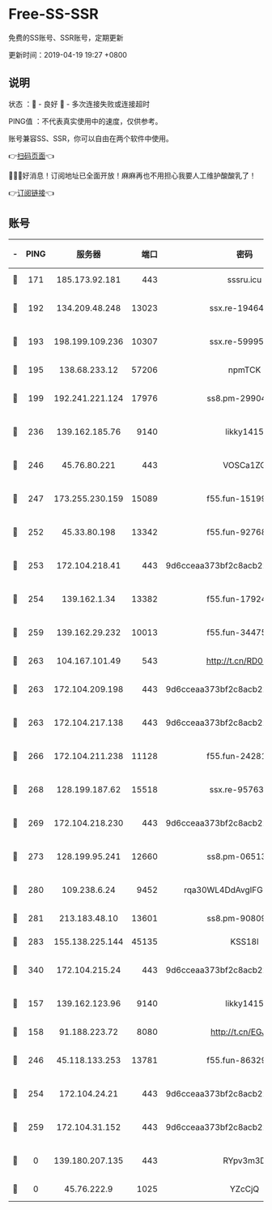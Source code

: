 # Free-SS-SSR

免费的SS账号、SSR账号，定期更新

更新时间：2019-04-19 19:27 +0800

## 说明

状态     ：🙂 - 良好 🙁 - 多次连接失败或连接超时

PING值   ：不代表真实使用中的速度，仅供参考。

账号兼容SS、SSR，你可以自由在两个软件中使用。

👉[扫码页面](https://liesauer.github.io/Free-SS-SSR/)👈

🎉🎉🎉好消息！订阅地址已全面开放！麻麻再也不用担心我要人工维护酸酸乳了！

👉[订阅链接](https://www.liesauer.net/yogurt/subscribe?ACCESS_TOKEN=DAYxR3mMaZAsaqUb)👈

## 账号

|-|PING|服务器|端口|密码|加密方式|区域|
|:----:|:----:|:-----:|-----:|:----:|:----:|:----:|
|🙂|171|185.173.92.181|443|sssru.icu|rc4-md5|RU|
|🙂|192|134.209.48.248|13023|ssx.re-19464728|aes-256-cfb|US|
|🙂|193|198.199.109.236|10307|ssx.re-59995602|aes-256-cfb|US|
|🙂|195|138.68.233.12|57206|npmTCK|rc4-md5|US|
|🙂|199|192.241.221.124|17976|ss8.pm-29904463|aes-256-cfb|US|
|🙂|236|139.162.185.76|9140|likky1415|aes-256-cfb|DE|
|🙂|246|45.76.80.221|443|VOSCa1ZG|aes-256-cfb|DE|
|🙂|247|173.255.230.159|15089|f55.fun-15199879|aes-256-cfb|US|
|🙂|252|45.33.80.198|13342|f55.fun-92768260|aes-256-cfb|US|
|🙂|253|172.104.218.41|443|9d6cceaa373bf2c8acb22e60b6a58be6|aes-256-cfb|US|
|🙂|254|139.162.1.34|13382|f55.fun-17924853|aes-256-cfb|SG|
|🙂|259|139.162.29.232|10013|f55.fun-34475192|aes-256-cfb|SG|
|🙂|263|104.167.101.49|543|http://t.cn/RD0D7sx|rc4-md5|CA|
|🙂|263|172.104.209.198|443|9d6cceaa373bf2c8acb22e60b6a58be6|aes-256-cfb|US|
|🙂|263|172.104.217.138|443|9d6cceaa373bf2c8acb22e60b6a58be6|aes-256-cfb|US|
|🙂|266|172.104.211.238|11128|f55.fun-24281915|aes-256-cfb|US|
|🙂|268|128.199.187.62|15518|ssx.re-95763300|aes-256-cfb|SG|
|🙂|269|172.104.218.230|443|9d6cceaa373bf2c8acb22e60b6a58be6|aes-256-cfb|US|
|🙂|273|128.199.95.241|12660|ss8.pm-06513340|aes-256-cfb|SG|
|🙂|280|109.238.6.24|9452|rqa30WL4DdAvgIFG6Fs3znzTa|aes-256-cfb|FR|
|🙂|281|213.183.48.10|13601|ss8.pm-90809119|rc4-md5|RU|
|🙂|283|155.138.225.144|45135|KSS18l|rc4-md5|US|
|🙂|340|172.104.215.24|443|9d6cceaa373bf2c8acb22e60b6a58be6|aes-256-cfb|US|
|🙂|157|139.162.123.96|9140|likky1415|aes-256-cfb|JP|
|🙂|158|91.188.223.72|8080|http://t.cn/EGJIyrl|rc4-md5|RU|
|🙂|246|45.118.133.253|13781|f55.fun-86329122|aes-256-cfb|SG|
|🙂|254|172.104.24.21|443|9d6cceaa373bf2c8acb22e60b6a58be6|aes-256-cfb|US|
|🙂|259|172.104.31.152|443|9d6cceaa373bf2c8acb22e60b6a58be6|aes-256-cfb|US|
|🙁|0|139.180.207.135|443|RYpv3m3D|aes-256-cfb|JP|
|🙁|0|45.76.222.9|1025|YZcCjQ|rc4-md5|JP|
